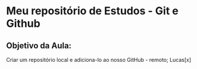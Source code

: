 # Meu repositório de Estudos - Git e Github

## Objetivo da Aula:
Criar um repositório local e adiciona-lo ao nosso GitHub - remoto; Lucas[x]